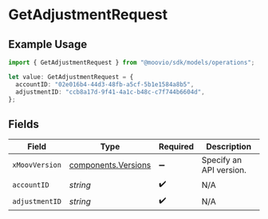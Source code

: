 # GetAdjustmentRequest

## Example Usage

```typescript
import { GetAdjustmentRequest } from "@moovio/sdk/models/operations";

let value: GetAdjustmentRequest = {
  accountID: "02e016b4-44d3-48fb-a5cf-5b1e1584a8b5",
  adjustmentID: "ccb8a17d-9f41-4a1c-b48c-c7f744b6604d",
};
```

## Fields

| Field                                                      | Type                                                       | Required                                                   | Description                                                |
| ---------------------------------------------------------- | ---------------------------------------------------------- | ---------------------------------------------------------- | ---------------------------------------------------------- |
| `xMoovVersion`                                             | [components.Versions](../../models/components/versions.md) | :heavy_minus_sign:                                         | Specify an API version.                                    |
| `accountID`                                                | *string*                                                   | :heavy_check_mark:                                         | N/A                                                        |
| `adjustmentID`                                             | *string*                                                   | :heavy_check_mark:                                         | N/A                                                        |